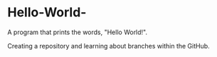 # Hello-World-
A program that prints the words, "Hello World!".

Creating a repository and learning about branches within the GitHub. 
